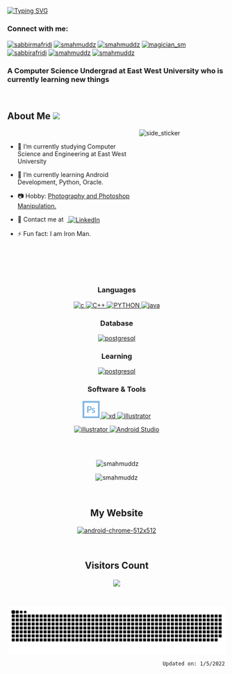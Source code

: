 [![Typing SVG](https://readme-typing-svg.herokuapp.com?font=Arial&color=%2309F707&multiline=true&width=500&lines=Hello%2C+I+am+Afridi.+Welcome+to+my+Github+Profile)](https://git.io/typing-svg)
<h3 align="left">Connect with me:</h3>
<p align="left">
<a href="https://twitter.com/sabbirmafridi" target="blank"><img align="center" src="https://raw.githubusercontent.com/rahuldkjain/github-profile-readme-generator/master/src/images/icons/Social/twitter.svg" alt="sabbirmafridi" height="30" width="40" /></a>
<a href="https://linkedin.com/in/smahmuddz" target="blank"><img align="center" src="https://raw.githubusercontent.com/rahuldkjain/github-profile-readme-generator/master/src/images/icons/Social/linked-in-alt.svg" alt="smahmuddz" height="30" width="40" /></a>
<a href="https://fb.com/smahmuddz" target="blank"><img align="center" src="https://raw.githubusercontent.com/rahuldkjain/github-profile-readme-generator/master/src/images/icons/Social/facebook.svg" alt="smahmuddz" height="30" width="40" /></a>
<a href="https://instagram.com/magician_sm" target="blank"><img align="center" src="https://raw.githubusercontent.com/rahuldkjain/github-profile-readme-generator/master/src/images/icons/Social/instagram.svg" alt="magician_sm" height="30" width="40" /></a>
<a href="https://www.behance.net/sabbirafridi" target="blank"><img align="center" src="https://raw.githubusercontent.com/rahuldkjain/github-profile-readme-generator/master/src/images/icons/Social/behance.svg" alt="sabbirafridi" height="30" width="40" /></a>
<a href="https://www.hackerrank.com/smahmuddz" target="blank"><img align="center" src="https://raw.githubusercontent.com/rahuldkjain/github-profile-readme-generator/master/src/images/icons/Social/hackerrank.svg" alt="smahmuddz" height="30" width="40" /></a>
<a href="https://codeforces.com/profile/smahmuddz" target="blank"><img align="center" src="https://raw.githubusercontent.com/rahuldkjain/github-profile-readme-generator/master/src/images/icons/Social/codeforces.svg" alt="smahmuddz" height="30" width="40" /></a>
</p>
<h3 >A Computer Science Undergrad at East West University who is currently learning new things</h3>

<br>
<h2> About Me <img src="https://media.giphy.com/media/hvRJCLFzcasrR4ia7z/giphy.gif" width="25px"> </h2>

<img align="right" width=200px height=200px alt="side_sticker" src="https://media.giphy.com/media/TEnXkcsHrP4YedChhA/giphy.gif" />
<p align="left">
  
  
<br>
  
- 🔭 I’m currently studying Computer Science and Engineering at East West University
  
- 🌱 I’m currently learning Android Development, Python, Oracle.

- 📷 Hobby: <a href="https://www.behance.net/sabbirafridi">Photography and Photoshop Manipulation.</a>
 
- 💬 Contact me at  &nbsp;<a href="https://www.Linkedin.com/smahmuddz" target="_blank"> 
    <img src="https://img.shields.io/badge/LinkedIn-0077B5?style=for-the-badge&logo=linkedin&logoColor=white"
      alt="LinkedIn" align="center"/> 
  </a>
  
- ⚡ Fun fact: I am Iron Man.
  
 

<br>
  <br>
  <br><br>

  
  
  

<div align="center">

<h3 align="center">Languages</h3>
<p align="center">
  <a href="https://www.cprogramming.com/" target="_blank"> 
    <img src="https://img.shields.io/badge/C%20programming-A8B9CC.svg?style=for-the-badge&logo=c&logoColor=white"
      alt="c"/>
  </a>
  <a href="https://www.w3schools.com/CPP/default.asp" target="_blank"> 
    <img src="https://img.shields.io/badge/c++-%2300599C.svg?style=for-the-badge&logo=c%2B%2B&logoColor=yellow"
      alt="C++"/> 
  </a>
  
  <a href="https://www.python.org/" target="_blank"> 
    <img src="https://img.shields.io/badge/python-3670A0?style=for-the-badge&logo=python&logoColor=ffdd54"
      alt="PYTHON"/> 
  </a>
  
  <a href="https://www.java.com" target="_blank"> 
    <img src="https://img.shields.io/badge/Java-007396.svg?style=for-the-badge&logo=java&logoColor=white" 
      alt="java"/> 
  </a>
  
  </p>



<h3 align="center">Database</h3>
<p align="center">
  <a href="https://www.oracle.com/database/technologies/appdev/sqldeveloper-landing.html" target="_blank"> 
    <img src="https://img.shields.io/badge/Oracle-F80000?style=for-the-badge&logo=oracle&logoColor=white"
      alt="postgresql"/> 
  </a>
 <h3 align="center">Learning</h3>
<p align="center">
  <a href="https://dart.dev/" target="_blank"> 
    <img src="https://img.shields.io/badge/dart-%230175C2.svg?style=for-the-badge&logo=dart&logoColor=white"
      alt="postgresql"/> 
  </a>
  </a> 
 <h3 align="center">Software & Tools </h3>
 
 <a href="https://www.photoshop.com/en" target="_blank" rel="noreferrer"> <img src="https://raw.githubusercontent.com/devicons/devicon/master/icons/photoshop/photoshop-line.svg" alt="photoshop" width="40" height="40"/>
<a href="https://www.adobe.com/products/xd.html" target="_blank" rel="noreferrer"> <img src="https://cdn.worldvectorlogo.com/logos/adobe-xd.svg" alt="xd" width="40" height="40"/> </a> 
<a href="https://www.adobe.com/in/products/illustrator.html" target="_blank" rel="noreferrer"> <img src="https://www.vectorlogo.zone/logos/adobe_illustrator/adobe_illustrator-icon.svg" alt="illustrator" width="40" height="40"/>
  
<a href="https://www.autodesk.com/products/autocad/overview" target="_blank" rel="noreferrer"> <img src="https://play-lh.googleusercontent.com/W1b3d7Rfz-ulxWWhkMl9YLBGtVXgdnWpfmtVFZeBVv8IdMv0A8A7NdBRzdsPIYvAlis" alt="illustrator" width="40" height="40"/> 
<a href="https://www.android.com/products/autocad/overview" target="_blank" rel="noreferrer"> <img src="https://www.kindpng.com/picc/m/25-255595_icon-android-studio-logo-hd-png-download.png" alt="Android Studio" width="40" height="40"/> </a>  

</p>

  
  
</p>
<br>
<br>

<p>&nbsp;<img  src="https://github-readme-stats.vercel.app/api?username=smahmuddz&show_icons=true&theme=dark&locale=en" alt="smahmuddz" /></p>

<p><img align="center" src="https://github-readme-streak-stats.herokuapp.com/?user=smahmuddz&theme=dark" alt="smahmuddz" /></p>
</div>
<br>
<h2 align="center">My Website</h2>  
<p align="center"><a  href="https://smahmuddz.github.io/portfolio/" target="blank"><img align="center" <img src="https://i.ibb.co/L5hpxqv/android-chrome-512x512.png" alt="android-chrome-512x512" border="0"" height="100" width="100" /></a></p>

<br>
<h2 align="center">Visitors Count</h2>  
<p align="center"><img align="center" src="https://profile-counter.glitch.me/{smahmuddz}/count.svg" /></p> 
<br>

<p align="center"><img align="center" src="https://raw.githubusercontent.com/DHANOLA/DHANOLA/output/github-contribution-grid-snake.svg" /></p> 


                                                      Updated on: 1/5/2022
